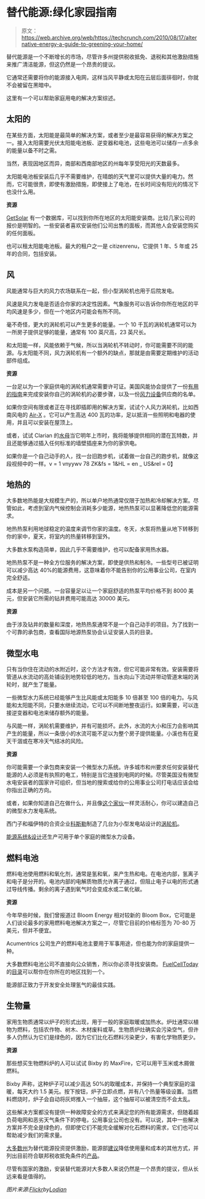 # 替代能源:绿化家园指南 

> 原文：<https://web.archive.org/web/https://techcrunch.com/2010/08/17/alternative-energy-a-guide-to-greening-your-home/>

替代能源是一个不断增长的市场，尽管许多州提供税收抵免、退税和其他激励措施来推广清洁能源，但这仍然是一个昂贵的提议。

它通常还需要将你的能源接入电网，这样当风平静或太阳在云层后面徘徊时，你就不会被留在黑暗中。

这里有一个可以帮助家庭用电的解决方案综述。

## 太阳的

在某些方面，太阳能是最简单的解决方案，或者至少是最容易获得的解决方案之一。接入太阳需要光伏太阳能电池板、逆变器和电池，这些电池可以储存一点多余的能量以备不时之需。

当然，表现因地区而异，南部和西南部地区的州每年享受阳光的天数最多。

太阳能电池板安装后几乎不需要维护，在晴朗的天气里可以提供大量的电力。然而，它可能很贵，即使有激励措施，即使接上了电池，在长时间没有阳光的情况下也没什么用。

**资源**

[GetSolar](https://web.archive.org/web/20221204152219/http://www.getsolar.com/) 有一个数据库，可以找到你所在地区的太阳能安装商。比较几家公司的报价是明智的。一些安装者喜欢安装他们公司出售的面板，而其他人会安装您购买的任何面板。

也可以租太阳能电池板。最大的租户之一是 citizenrenu，它提供 1 年、5 年或 25 年的合同，包括安装。

## 风

风能通常与巨大的风力农场联系在一起，但小型涡轮机也用于后院发电。

风速是风力发电是否适合你家的决定性因素。气象服务可以告诉你你所在地区的平均风速是多少，但在一个地区内可能会有所不同。

毫不奇怪，更大的涡轮机可以产生更多的能量。一个 10 千瓦的涡轮机通常可以为一所房子提供足够的能量，通常有 100 英尺高，23 英尺长。

和太阳能一样，风能依赖于气候，所以当涡轮机不转动时，你可能需要不同的能源。与太阳能不同，风力涡轮机有一个额外的缺点，那就是由需要定期维护的活动部件组成。

**资源**

一台足以为一个家庭供电的涡轮机通常需要许可证。美国风能协会提供了一份[有用的指南](https://web.archive.org/web/20221204152219/http://www.awea.org/smallwind/)来完成安装你自己的涡轮机的必要步骤，以及一份[风力设备](https://web.archive.org/web/20221204152219/http://www.awea.org/smallwind/smsyslst.html)供应商的名单。

如果你空间有限或者正在寻找即插即用的解决方案，试试个人风力涡轮机，比如西南风电的 [Air-X](https://web.archive.org/web/20221204152219/http://www.windenergy.com/products/air_x.htm) 。它可以产生高达 400 瓦的功率，足以抵消一些照明和电器的使用，并且可以安装在屋顶上。

或者，试试 Clarian 的[水母](https://web.archive.org/web/20221204152219/http://www.clariantechnologies.com/main/page_plugin_wind_power.html)当它明年上市时，我将能够提供相同的潜在瓦特数，并且还能够通过插入任何标准的墙壁插座来为你的家供电。

如果你是一个自己动手的人，找一台旧跑步机，试着做一台自己的跑步机，就像这段视频中的一样。v = 1 vnyywv 78 ZK&fs = 1&HL = en _ US&rel = 0】

## 地热的

大多数地热能是大规模生产的，所以单户地热通常仅限于加热和冷却解决方案。尽管如此，考虑到室内气候控制会消耗多少能源，地热热泵可以显著降低您的能源需求。

地热热泵利用地球稳定的温度来调节你家的温度。冬天，水泵将热量从地下转移到你的家中，夏天，将室内的热量转移到室外。

大多数水泵构造简单，因此几乎不需要维护，也可以配备家用热水器。

地热热泵不是一种全方位服务的解决方案，即使是供热和制冷。一些型号已被证明可以减少高达 40%的能源费用，这意味着你不能告别你的公用事业公司，在室内完全舒适。

成本是另一个问题。一台容量足以让一个家庭舒适的热泵平均价格不到 8000 美元，但安装它所需的钻井费用可能高达 30000 美元。

**资源**

由于涉及钻井的数量和深度，地热热泵通常不是一个自己动手的项目。为了找到一个可靠的承包商，查看国际地源热泵协会认证安装人员的目录。

## 微型水电

只有当你住在流动的水附近时，这个方法才有效，但它可能非常有效。安装需要将管道从水流动的高处铺设到地势较低的地方。当水向山下流动并带动管道末端的涡轮时，就产生了能量。

一些微型水力系统已经能够产生比风能或太阳能多 10 倍甚至 100 倍的电力。与风能和太阳能不同，只要水继续流动，它可以不间断地整夜运行。如果需要，可以连接逆变器和电池来储存额外的能量。

与风能一样，涡轮机需要维护，并有可能损坏。此外，水流的大小和压力会影响其产生的能量，所以一条很小的水流可能不足以为整个房子提供能量。小溪也有在夏天干涸或在寒冷天气结冰的风险。

**资源**

你可能需要一个承包商来安装一个微型水力系统。许多城市和州要求任何安装替代能源的人必须是有执照的电工，特别是当它连接到电网的时候。尽管美国没有微型水电安装者的国家许可组织，但当地的搜索或给你的公用事业公司打电话应该会给你指出正确的方向。

或者，如果你知道自己在做什么，并且像[这个家伙](https://web.archive.org/web/20221204152219/http://ludens.cl/paradise/turbine/turbine.html)一样灵活耐心，你可以建造自己的微型水力发电系统。

西门子和福伊特的合资企业[科斯勒](https://web.archive.org/web/20221204152219/http://www.koessler.com/index_e.html)制造了几台为小型发电站设计的[涡轮机](https://web.archive.org/web/20221204152219/http://www.koessler.com/?cmd=cmdFrontendProdukteKaplan)。

[能源系统&设计](https://web.archive.org/web/20221204152219/http://www.microhydropower.com/)还生产可用于单个家庭的微型水力设备。

## 燃料电池

燃料电池使用燃料和氧化剂，通常是氢和氧，来产生热和电。在电池内部，氢离子和电子是分开的。电池内部的电解质物质允许离子通过，但阻止电子以电的形式通过导线传播。剩余的离子遇到氧气时会变成水或二氧化碳。

**资源**

今年早些时候，我们曾报道过 Bloom Energy 相对较新的 Bloom Box，它可能是人们谈论最多的家用燃料电池解决方案之一，尽管它目前的价格标签为 70-80 万美元，但并不便宜。

Acumentrics 公司生产的燃料电池主要用于军事用途，但也能为你的家庭提供一种。

大多数燃料电池公司不直接向公众销售，所以你必须寻找安装商。 [FuelCellToday](https://web.archive.org/web/20221204152219/http://www.fuelcelltoday.com/) 的[目录](https://web.archive.org/web/20221204152219/http://www.fuelcelltoday.com/updates/industry-directory)可以帮你在你所在的地区找到一个。

能源部正致力于开发安全处理氢气的最佳实践。

## 生物量

家用生物质通常以炉子的形式出现，用于一般的家庭取暖或加热水。炉灶通常以植物为燃料，包括农作物、树木、木材废料或草。生物质炉灶确实会污染空气，但许多人仍然认为它们是绿色的，因为它们比化石燃料污染更少，有害化学物质更少。

**资源**

那些想买生物燃料炉的人可以试试 Bixby 的 MaxFire，它可以用干玉米或木屑做燃料。

Bixby 声称，这种炉子可以减少高达 50%的取暖成本，并保持一个典型家庭的温暖，每天大约 1.5 美元。按下按钮，炉子立即点燃，并有八个热量等级设置。当燃料燃烧时，炉子会自动将灰烬推入一个抽屉，这个抽屉可以被清空而不会太乱。

这些解决方案都没有提供一种故障安全的方式来满足您的所有能源需求，但随着超负荷电网和恶劣天气条件下的停电，公用事业公司也没有。可以说，其中一些解决方案并不完全是绿色的，但即使它们不能完全缓解对化石燃料的需求，它们也可以帮助减少我们的需求量。

[大多数州](https://web.archive.org/web/20221204152219/http://www.dsireusa.org/)为替代能源投资提供激励，能源部[建议](https://web.archive.org/web/20221204152219/http://www.energy.gov/yourhome.htm)降低使用量和成本的其他方式，并列出目前符合联邦税收抵免条件的[产品](https://web.archive.org/web/20221204152219/http://www.energysavers.gov/financial/70010.html)。

尽管有国家的激励，安装替代能源对大多数人来说仍然是一个昂贵的提议，但从长远来看是值得的。

*图片来源:[Flickr](https://web.archive.org/web/20221204152219/http://www.flickr.com/photos/whostolecookies/454278515/)by[Lodian](https://web.archive.org/web/20221204152219/http://www.flickr.com/photos/whostolecookies/)*